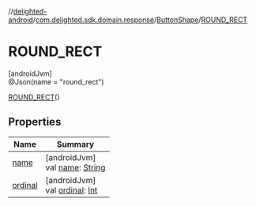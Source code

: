 //[delighted-android](../../../../index.md)/[com.delighted.sdk.domain.response](../../index.md)/[ButtonShape](../index.md)/[ROUND_RECT](index.md)

# ROUND_RECT

[androidJvm]\
@Json(name = &quot;round_rect&quot;)

[ROUND_RECT](index.md)()

## Properties

| Name | Summary |
|---|---|
| [name](../../-survey-type-identifier/-n-p-s/index.md#-372974862%2FProperties%2F-1909672370) | [androidJvm]<br>val [name](../../-survey-type-identifier/-n-p-s/index.md#-372974862%2FProperties%2F-1909672370): [String](https://kotlinlang.org/api/latest/jvm/stdlib/kotlin/-string/index.html) |
| [ordinal](../../-survey-type-identifier/-n-p-s/index.md#-739389684%2FProperties%2F-1909672370) | [androidJvm]<br>val [ordinal](../../-survey-type-identifier/-n-p-s/index.md#-739389684%2FProperties%2F-1909672370): [Int](https://kotlinlang.org/api/latest/jvm/stdlib/kotlin/-int/index.html) |
